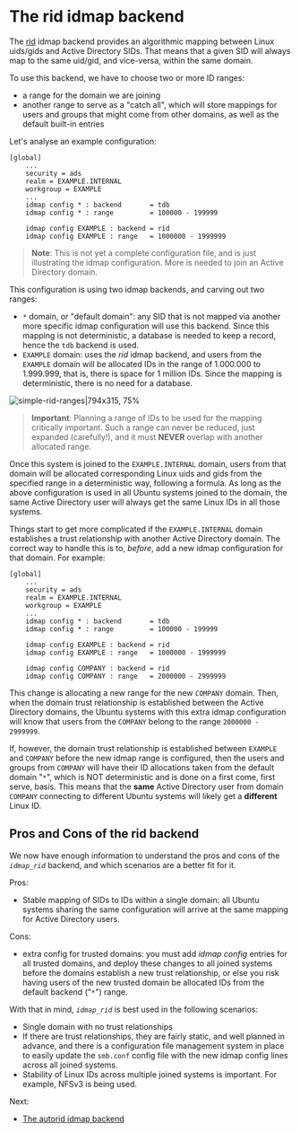 # The rid idmap backend

The [rid](https://manpages.ubuntu.com/manpages/noble/man8/idmap_rid.8.html) idmap backend provides an algorithmic mapping between Linux uids/gids and Active Directory SIDs. That means that a given SID will always map to the same uid/gid, and vice-versa, within the same domain.

To use this backend, we have to choose two or more ID ranges:
- a range for the domain we are joining
- another range to serve as a "catch all", which will store mappings for users and groups that might come from other domains, as well as the default built-in entries

Let's analyse an example configuration:

    [global]
        ...
        security = ads
        realm = EXAMPLE.INTERNAL
        workgroup = EXAMPLE
        ...
        idmap config * : backend       = tdb
        idmap config * : range         = 100000 - 199999

        idmap config EXAMPLE : backend = rid
        idmap config EXAMPLE : range   = 1000000 - 1999999

> **Note**:
> This is not yet a complete configuration file, and is just illustrating the idmap configuration. More is needed to join an Active Directory domain.

This configuration is using two idmap backends, and carving out two ranges:
- `*` domain, or "default domain": any SID that is not mapped via another more specific idmap configuration will use this backend. Since this mapping is not deterministic, a database is needed to keep a record, hence the `tdb` backend is used.
- `EXAMPLE` domain: uses the *rid* idmap backend, and users from the `EXAMPLE` domain will be allocated IDs in the range of 1.000.000 to 1.999.999, that is, there is space for 1 million IDs. Since the mapping is deterministic, there is no need for a database.

![simple-rid-ranges|794x315, 75%](https://assets.ubuntu.com/v1/87c43d5d-simple-rid-ranges.png)



> **Important**:
> Planning a range of IDs to be used for the mapping critically important. Such a range can never be reduced, just expanded (carefully!), and it must **NEVER** overlap with another allocated range.

Once this system is joined to the `EXAMPLE.INTERNAL` domain, users from that domain will be allocated corresponding Linux uids and gids from the specified range in a deterministic way, following a formula. As long as the above configuration is used in all Ubuntu systems joined to the domain, the same Active Directory user will always get the same Linux IDs in all those systems.

Things start to get more complicated if the `EXAMPLE.INTERNAL` domain establishes a trust relationship with another Active Directory domain. The correct way to handle this is to, *before*, add a new idmap configuration for that domain. For example:

    [global]
        ...
        security = ads
        realm = EXAMPLE.INTERNAL
        workgroup = EXAMPLE
        ...
        idmap config * : backend       = tdb
        idmap config * : range         = 100000 - 199999

        idmap config EXAMPLE : backend = rid
        idmap config EXAMPLE : range   = 1000000 - 1999999

        idmap config COMPANY : backend = rid
        idmap config COMPANY : range   = 2000000 - 2999999

This change is allocating a new range for the new `COMPANY` domain. Then, when the domain trust relationship is established between the Active Directory domains, the Ubuntu systems with this extra idmap configuration will know that users from the `COMPANY` belong to the range `2000000 - 2999999`.

If, however, the domain trust relationship is established between `EXAMPLE` and `COMPANY` before the new idmap range is configured, then the users and groups from `COMPANY` will have their ID allocations taken from the default domain "`*`", which is NOT deterministic and is done on a first come, first serve, basis. This means that the **same** Active Directory user from domain `COMPANY` connecting to different Ubuntu systems will likely get a **different** Linux ID.

## Pros and Cons of the rid backend
We now have enough information to understand the pros and cons of the *`idmap_rid`* backend, and which scenarios are a better fit for it.

Pros:
- Stable mapping of SIDs to IDs within a single domain: all Ubuntu systems sharing the same configuration will arrive at the same mapping for Active Directory users.

Cons:
- extra config for trusted domains: you must add *idmap config* entries for all trusted domains, and deploy these changes to all joined systems before the domains establish a new trust relationship, or else you risk having users of the new trusted domain be allocated IDs from the default backend ("`*`") range.

With that in mind, *`idmap_rid`* is best used in the following scenarios:
- Single domain with no trust relationships
- If there are trust relationships, they are fairly static, and well planned in advance, and there is a configuration file management system in place to easily update the `smb.conf` config file with the new idmap config lines across all joined systems.
- Stability of Linux IDs across multiple joined systems is important. For example, NFSv3 is being used.

Next:

* [The autorid idmap backend](the-autorid-idmap-backend.md)
